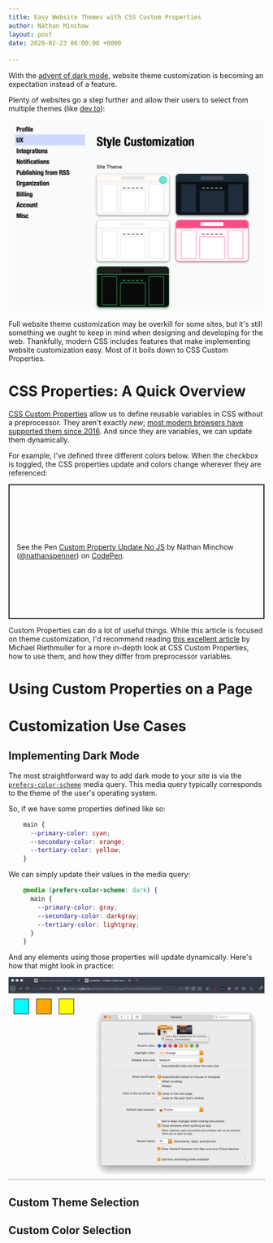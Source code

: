 ```yaml
---
title: Easy Website Themes with CSS Custom Properties
author: Nathan Minchow
layout: post
date: 2020-02-23 06:00:00 +0000

---
```

With the [advent of dark mode](https://mashable.com/article/dark-mode-apps-instagram-google-chrome-apple-ios13/), website theme customization is becoming an expectation instead of a feature.

Plenty of websites go a step further and allow their users to select from multiple themes (like [dev.to](https://dev.to)):

![](/assets/dev.to_theme_picker.png)

Full website theme customization may be overkill for some sites, but it's still something we ought to keep in mind when designing and developing for the web. Thankfully, modern CSS includes features that make implementing website customization easy. Most of it boils down to CSS Custom Properties.

# CSS Properties: A Quick Overview

[CSS Custom Properties](https://developer.mozilla.org/en-US/docs/Web/CSS/--*) allow us to define reusable variables in CSS without a preprocessor. They aren't exactly _new_; [most modern browsers have supported them since 2016](https://caniuse.com/#feat=css-variables). And since they are variables, we can update them dynamically.

For example, I've defined three different colors below. When the checkbox is toggled, the CSS properties update and colors change wherever they are referenced:

<p class="codepen" data-height="265" data-theme-id="dark" data-default-tab="css,result" data-user="nathanspenner" data-slug-hash="LYVxpjP" style="height: 265px; box-sizing: border-box; display: flex; align-items: center; justify-content: center; border: 2px solid; margin: 1em 0; padding: 1em;" data-pen-title="Custom Property Update No JS">
<span>See the Pen <a href="https://codepen.io/nathanspenner/pen/LYVxpjP">
Custom Property Update No JS</a> by Nathan Minchow (<a href="https://codepen.io/nathanspenner">@nathanspenner</a>)
on <a href="https://codepen.io">CodePen</a>.</span>
</p>
<script async src="https://static.codepen.io/assets/embed/ei.js"></script>

Custom Properties can do a lot of useful things. While this article is focused on theme customization, I'd recommend reading [this excellent article](https://www.smashingmagazine.com/2018/05/css-custom-properties-strategy-guide/) by Michael Riethmuller for a more in-depth look at CSS Custom Properties, how to use them, and how they differ from preprocessor variables.

# Using Custom Properties on a Page

# Customization Use Cases

## Implementing Dark Mode

The most straightforward way to add dark mode to your site is via the [`prefers-color-scheme`](https://developer.mozilla.org/en-US/docs/Web/CSS/@media/prefers-color-scheme) media query. This media query typically corresponds to the theme of the user's operating system.

So, if we have some properties defined like so:
```css
    main {
      --primary-color: cyan;
      --secondary-color: orange;
      --tertiary-color: yellow;
    }
```
We can simply update their values in the media query:
```css
    @media (prefers-color-scheme: dark) {
      main {
        --primary-color: gray;
        --secondary-color: darkgray;
        --tertiary-color: lightgray;
      }
    }
```
And any elements using those properties will update dynamically. Here's how that might look in practice:

![](/assets/prefers_color_scheme.gif)

## Custom Theme Selection

## Custom Color Selection